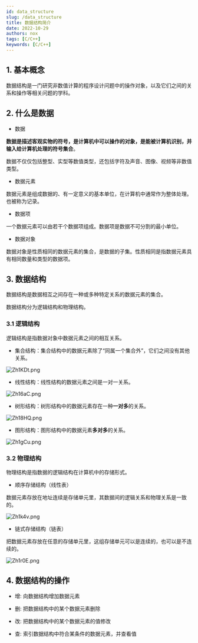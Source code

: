 ```yaml
---
id: data_structure
slug: /data_structure
title: 数据结构简介
date: 2022-10-29
authors: nox
tags: [C/C++]
keywords: [C/C++]
---
```


<!-- truncate -->

## 1. 基本概念

数据结构是一门研究非数值计算的程序设计问题中的操作对象，以及它们之间的关系和操作等相关问题的学科。

## 2. 什么是数据

+ 数据

**数据是描述客观实物的符号，是计算机中可以操作的对象，是能被计算机识别，并输入给计算机处理的符号集合**。

数据不仅仅包括整型、实型等数值类型，还包括字符及声音、图像、视频等非数值类型。

+ 数据元素

数据元素是组成数据的、有一定意义的基本单位，在计算机中通常作为整体处理。也被称为记录。

+ 数据项

一个数据元素可以由若干个数据项组成。数据项是数据不可分割的最小单位。

+ 数据对象

数据对象是性质相同的数据元素的集合，是数据的子集。性质相同是指数据元素具有相同数量和类型的数据项。

## 3. 数据结构

数据结构是数据相互之间存在一种或多种特定关系的数据元素的集合。

数据结构分为逻辑结构和物理结构。

### 3.1 逻辑结构

逻辑结构是指数据对象中数据元素之间的相互关系。

+ 集合结构：集合结构中的数据元素除了“同属一个集合外”，它们之间没有其他关系。
  

![Zh1KDt.png](https://www.helloimg.com/images/2022/11/14/Zh1KDt.png)

+ 线性结构：线性结构的数据元素之间是一对一关系。

![Zh16aC.png](https://www.helloimg.com/images/2022/11/14/Zh16aC.png)

+ 树形结构：树形结构中的数据元素存在一种**一对多**的关系。

![Zh18HQ.png](https://www.helloimg.com/images/2022/11/14/Zh18HQ.png)

+ 图形结构：图形结构中的数据元素**多对多**的关系。

![Zh1gCu.png](https://www.helloimg.com/images/2022/11/14/Zh1gCu.png)

### 3.2 物理结构

物理结构是指数据的逻辑结构在计算机中的存储形式。

+ 顺序存储结构（线性表）

数据元素存放在地址连续是存储单元里，其数据间的逻辑关系和物理关系是一致的。

![Zh1k4v.png](https://www.helloimg.com/images/2022/11/14/Zh1k4v.png)

+ 链式存储结构（链表）

把数据元素存放在任意的存储单元里，这组存储单元可以是连续的，也可以是不连续的。

![Zh1r0E.png](https://www.helloimg.com/images/2022/11/14/Zh1r0E.png)

## 4. 数据结构的操作

+ 增: 向数据结构增加数据元素

+ 删: 把数据结构中的某个数据元素删除

+ 改: 把数据结构中的某个数据元素的值修改

+ 查: 索引数据结构中符合某条件的数据元素，并查看值











